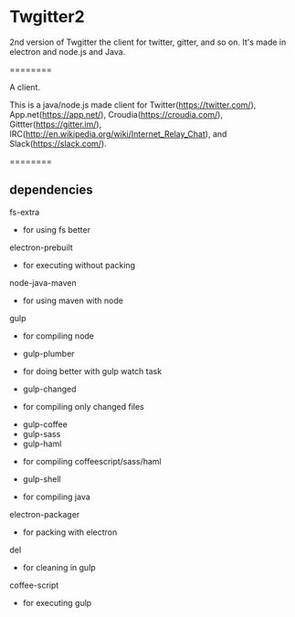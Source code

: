 # Twgitter2
2nd version of Twgitter the client for twitter, gitter, and so on.
It's made in electron and node.js and Java.

========

A client.

This is a java/node.js made client for
Twitter(https://twitter.com/),
App.net(https://app.net/),
Croudia(https://croudia.com/),
Gittter(https://gitter.im/),
IRC(http://en.wikipedia.org/wiki/Internet_Relay_Chat), and
Slack(https://slack.com/).

========

## dependencies
fs-extra
- for using fs better

electron-prebuilt
- for executing without packing

node-java-maven
-  for using maven with node

gulp
-  for compiling node
 + gulp-plumber
  - for doing better with gulp watch task
 + gulp-changed
  - for compiling only changed files
 + gulp-coffee
 + gulp-sass
 + gulp-haml
  - for compiling coffeescript/sass/haml
 + gulp-shell
  - for compiling java

electron-packager
- for packing with electron

del
- for cleaning in gulp

coffee-script
-  for executing gulp
